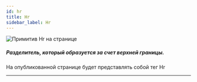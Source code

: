 ```yaml
---
id: hr
title: Hr
sidebar_label: Hr
---
```


![Примитив Hr на странице](/scr/primitives-hr.png)

##### Разделитель, который образуется за счет верхней границы.

На опубликованной странице будет представлять собой тег Hr

---
